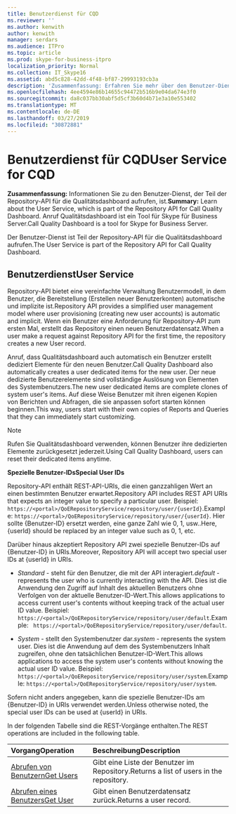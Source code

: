 ```yaml
---
title: Benutzerdienst für CQD
ms.reviewer: ''
ms.author: kenwith
author: kenwith
manager: serdars
ms.audience: ITPro
ms.topic: article
ms.prod: skype-for-business-itpro
localization_priority: Normal
ms.collection: IT_Skype16
ms.assetid: abd5c828-42dd-4f48-bf87-29993193cb3a
description: 'Zusammenfassung: Erfahren Sie mehr über den Benutzer-Dienst, der Teil der Repository-API für die Qualitätsdashboard aufrufen, ist. Anruf Qualitätsdashboard ist ein Tool für Skype für Business Server.'
ms.openlocfilehash: 4ee4594e86b14655c94472b516b9e04da674e3f0
ms.sourcegitcommit: da8c037bb30abf5d5cf3b60d4b71e3a10e553402
ms.translationtype: MT
ms.contentlocale: de-DE
ms.lasthandoff: 03/27/2019
ms.locfileid: "30872881"
---
```

# <a name="user-service-for-cqd"></a><span data-ttu-id="4f34d-104">Benutzerdienst für CQD</span><span class="sxs-lookup"><span data-stu-id="4f34d-104">User Service for CQD</span></span>
 
<span data-ttu-id="4f34d-105">**Zusammenfassung:** Informationen Sie zu den Benutzer-Dienst, der Teil der Repository-API für die Qualitätsdashboard aufrufen, ist.</span><span class="sxs-lookup"><span data-stu-id="4f34d-105">**Summary:** Learn about the User Service, which is part of the Repository API for Call Quality Dashboard.</span></span> <span data-ttu-id="4f34d-106">Anruf Qualitätsdashboard ist ein Tool für Skype für Business Server.</span><span class="sxs-lookup"><span data-stu-id="4f34d-106">Call Quality Dashboard is a tool for Skype for Business Server.</span></span>
  
<span data-ttu-id="4f34d-107">Der Benutzer-Dienst ist Teil der Repository-API für die Qualitätsdashboard aufrufen.</span><span class="sxs-lookup"><span data-stu-id="4f34d-107">The User Service is part of the Repository API for Call Quality Dashboard.</span></span>
  
## <a name="user-service"></a><span data-ttu-id="4f34d-108">Benutzerdienst</span><span class="sxs-lookup"><span data-stu-id="4f34d-108">User Service</span></span>

<span data-ttu-id="4f34d-109">Repository-API bietet eine vereinfachte Verwaltung Benutzermodell, in dem Benutzer, die Bereitstellung (Erstellen neuer Benutzerkonten) automatische und implizite ist.</span><span class="sxs-lookup"><span data-stu-id="4f34d-109">Repository API provides a simplified user management model where user provisioning (creating new user accounts) is automatic and implicit.</span></span> <span data-ttu-id="4f34d-110">Wenn ein Benutzer eine Anforderung für Repository-API zum ersten Mal, erstellt das Repository einen neuen Benutzerdatensatz.</span><span class="sxs-lookup"><span data-stu-id="4f34d-110">When a user make a request against Repository API for the first time, the repository creates a new User record.</span></span> 
  
<span data-ttu-id="4f34d-111">Anruf, dass Qualitätsdashboard auch automatisch ein Benutzer erstellt dediziert Elemente für den neuen Benutzer.</span><span class="sxs-lookup"><span data-stu-id="4f34d-111">Call Quality Dashboard also automatically creates a user dedicated items for the new user.</span></span> <span data-ttu-id="4f34d-112">Der neue dedizierte Benutzerelemente sind vollständige Auslösung von Elementen des Systembenutzers.</span><span class="sxs-lookup"><span data-stu-id="4f34d-112">The new user dedicated items are complete clones of system user's items.</span></span> <span data-ttu-id="4f34d-113">Auf diese Weise Benutzer mit ihren eigenen Kopien von Berichten und Abfragen, die sie anpassen sofort starten können beginnen.</span><span class="sxs-lookup"><span data-stu-id="4f34d-113">This way, users start with their own copies of Reports and Queries that they can immediately start customizing.</span></span> 
  
> [!NOTE]
> <span data-ttu-id="4f34d-114">Rufen Sie Qualitätsdashboard verwenden, können Benutzer ihre dedizierten Elemente zurückgesetzt jederzeit.</span><span class="sxs-lookup"><span data-stu-id="4f34d-114">Using Call Quality Dashboard, users can reset their dedicated items anytime.</span></span> 
  
 <span data-ttu-id="4f34d-115">**Spezielle Benutzer-IDs**</span><span class="sxs-lookup"><span data-stu-id="4f34d-115">**Special User IDs**</span></span>
  
<span data-ttu-id="4f34d-116">Repository-API enthält REST-API-URIs, die einen ganzzahligen Wert an einen bestimmten Benutzer erwartet.</span><span class="sxs-lookup"><span data-stu-id="4f34d-116">Repository API includes REST API URIs that expects an integer value to specify a particular user.</span></span> <span data-ttu-id="4f34d-117">Beispiel: `https://<portal>/QoERepositoryService/repository/user/{userId}`.</span><span class="sxs-lookup"><span data-stu-id="4f34d-117">Example:  `https://<portal>/QoERepositoryService/repository/user/{userId}`.</span></span> <span data-ttu-id="4f34d-118">Hier sollte {Benutzer-ID} ersetzt werden, eine ganze Zahl wie 0, 1, usw..</span><span class="sxs-lookup"><span data-stu-id="4f34d-118">Here, {userId} should be replaced by an integer value such as 0, 1, etc.</span></span>
  
<span data-ttu-id="4f34d-119">Darüber hinaus akzeptiert Repository API zwei spezielle Benutzer-IDs auf {Benutzer-ID} in URIs.</span><span class="sxs-lookup"><span data-stu-id="4f34d-119">Moreover, Repository API will accept two special user IDs at {userId} in URIs.</span></span>
  
-  <span data-ttu-id="4f34d-120">*Standard* - steht für den Benutzer, die mit der API interagiert.</span><span class="sxs-lookup"><span data-stu-id="4f34d-120">*default*  - represents the user who is currently interacting with the API.</span></span> <span data-ttu-id="4f34d-121">Dies ist die Anwendung den Zugriff auf Inhalt des aktuellen Benutzers ohne Verfolgen von der aktuelle Benutzer-ID-Wert.</span><span class="sxs-lookup"><span data-stu-id="4f34d-121">This allows applications to access current user's contents without keeping track of the actual user ID value.</span></span> <span data-ttu-id="4f34d-122">Beispiel: ` https://<portal>/QoERepositoryService/repository/user/default`.</span><span class="sxs-lookup"><span data-stu-id="4f34d-122">Example: ` https://<portal>/QoERepositoryService/repository/user/default`.</span></span>
    
-  <span data-ttu-id="4f34d-123">*System* - stellt den Systembenutzer dar.</span><span class="sxs-lookup"><span data-stu-id="4f34d-123">*system*  - represents the system user.</span></span> <span data-ttu-id="4f34d-124">Dies ist die Anwendung auf dem des Systembenutzers Inhalt zugreifen, ohne den tatsächlichen Benutzer-ID-Wert.</span><span class="sxs-lookup"><span data-stu-id="4f34d-124">This allows applications to access the system user's contents without knowing the actual user ID value.</span></span> <span data-ttu-id="4f34d-125">Beispiel: `https://<portal>/QoERepositoryService/repository/user/system`.</span><span class="sxs-lookup"><span data-stu-id="4f34d-125">Example: `https://<portal>/QoERepositoryService/repository/user/system`.</span></span>
    
<span data-ttu-id="4f34d-126">Sofern nicht anders angegeben, kann die spezielle Benutzer-IDs am {Benutzer-ID} in URIs verwendet werden.</span><span class="sxs-lookup"><span data-stu-id="4f34d-126">Unless otherwise noted, the special user IDs can be used at {userId} in URIs.</span></span> 
  
<span data-ttu-id="4f34d-127">In der folgenden Tabelle sind die REST-Vorgänge enthalten.</span><span class="sxs-lookup"><span data-stu-id="4f34d-127">The REST operations are included in the following table.</span></span>
  
|<span data-ttu-id="4f34d-128">**Vorgang**</span><span class="sxs-lookup"><span data-stu-id="4f34d-128">**Operation**</span></span>|<span data-ttu-id="4f34d-129">**Beschreibung**</span><span class="sxs-lookup"><span data-stu-id="4f34d-129">**Description**</span></span>|
|:-----|:-----|
|[<span data-ttu-id="4f34d-130">Abrufen von Benutzern</span><span class="sxs-lookup"><span data-stu-id="4f34d-130">Get Users</span></span>](get-users.md) <br/> |<span data-ttu-id="4f34d-131">Gibt eine Liste der Benutzer im Repository.</span><span class="sxs-lookup"><span data-stu-id="4f34d-131">Returns a list of users in the repository.</span></span>  <br/> |
|[<span data-ttu-id="4f34d-132">Abrufen eines Benutzers</span><span class="sxs-lookup"><span data-stu-id="4f34d-132">Get User</span></span>](get-user.md) <br/> |<span data-ttu-id="4f34d-133">Gibt einen Benutzerdatensatz zurück.</span><span class="sxs-lookup"><span data-stu-id="4f34d-133">Returns a user record.</span></span>  <br/> |
   

